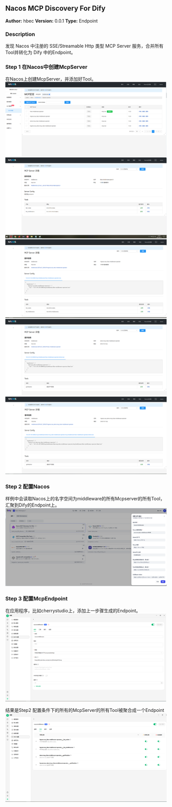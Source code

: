 ## Nacos MCP Discovery For Dify

**Author:** hbec
**Version:** 0.0.1
**Type:** Endpoint

### Description
发现 Nacos 中注册的 SSE/Streamable Http 类型 MCP Server 服务，合并所有Tool并转化为 Dify 中的Endpoint。

### Step 1 在Nacos中创建McpServer
在Nacos上创建McpServer，并添加好Tool。
![nacos mcp 1](./_assets/1.png)
![nacos mcp 2](./_assets/2.png)
![nacos mcp 3](./_assets/3.png)
![nacos mcp 4](./_assets/4.png)
![nacos mcp 5](./_assets/5.png)

### Step 2 配置Nacos
样例中会读取Nacos上的名字空间为middleware的所有Mcpserver的所有Tool，汇聚到Dify的Endpoint上。
![nacos mcp 7](./_assets/7.png)

### Step 3 配置McpEndpoint
在应用程序，比如cherrystudio上，添加上一步骤生成的Endpoint。
![nacos mcp 8](./_assets/8.png)

结果是Step2 配置条件下的所有的McpServer的所有Tool被聚合成一个Endpoint
![nacos mcp 9](./_assets/9.png)



